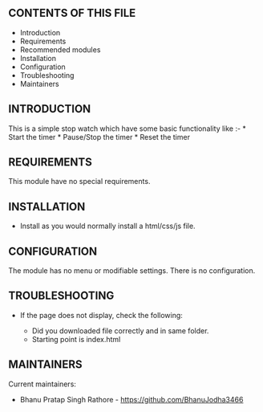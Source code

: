 CONTENTS OF THIS FILE
---------------------

 * Introduction
 * Requirements
 * Recommended modules
 * Installation
 * Configuration
 * Troubleshooting
 * Maintainers

INTRODUCTION
------------

This is a simple stop watch which have some basic functionality like :-
    * Start the timer
    * Pause/Stop the timer
    * Reset the timer

REQUIREMENTS
------------

This module have no special requirements.


INSTALLATION
------------

 * Install as you would normally install a html/css/js file.


CONFIGURATION
-------------

The module has no menu or modifiable settings. There is no configuration.


TROUBLESHOOTING
---------------

 * If the page does not display, check the following:

   - Did you downloaded file correctly and in same folder.
   - Starting point is index.html


MAINTAINERS
-----------

Current maintainers:
 * Bhanu Pratap Singh Rathore - https://github.com/BhanuJodha3466
